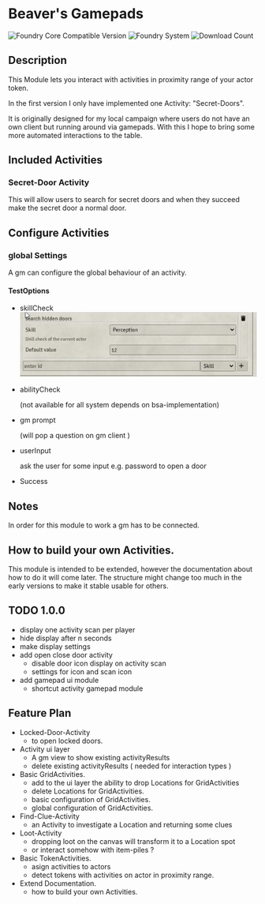 # Beaver's Gamepads
![Foundry Core Compatible Version](https://img.shields.io/endpoint?url=https%3A%2F%2Ffoundryshields.com%2Fversion%3Fstyle%3Dflat%26url%3Dhttps%3A%2F%2Fgithub.com%2FAngryBeaver%2Fbeavers-proximity-action%2Freleases%2Flatest%2Fdownload%2Fmodule.json)
![Foundry System](https://img.shields.io/endpoint?url=https%3A%2F%2Ffoundryshields.com%2Fsystem%3FnameType%3Draw%26showVersion%3D1%26style%3Dflat%26url%3Dhttps%3A%2F%2Fraw.githubusercontent.com%2FAngryBeaver%2Fbeavers-proximity-action%2Fmain%2Fmodule.json)
![Download Count](https://img.shields.io/github/downloads/AngryBeaver/beavers-proximity-action/total?color=bright-green)

## Description
This Module lets you interact with activities in proximity range of your actor token.

In the first version I only have implemented one Activity: "Secret-Doors". 

It is originally designed for my local campaign where users do not have an own client but running around via gamepads.
With this I hope to bring some more automated interactions to the table.

## Included Activities
### Secret-Door Activity
This will allow users to search for secret doors and when they succeed make the secret door a normal door.

## Configure Activities
### global Settings
A gm can configure the global behaviour of an activity.
#### TestOptions
- skillCheck
  ![img.png](pictures/testOption.png)
- abilityCheck
  
  (not available for all system depends on bsa-implementation)
- gm prompt
  
  (will pop a question on gm client )
- userInput

  ask the user for some input e.g. password to open a door
- Success

## Notes
In order for this module to work a gm has to be connected.

## How to build your own Activities.
This module is intended to be extended, however the documentation about how to do it will come later.
The structure might change too much in the early versions to make it stable usable for others.

## TODO 1.0.0
- display one activity scan per player
- hide display after n seconds
- make display settings
- add open close door activity
  - disable door icon display on activity scan
  - settings for icon and scan icon
- add gamepad ui module
  - shortcut activity gamepad module

## Feature Plan
- Locked-Door-Activity
  - to open locked doors.
- Activity ui layer
  - A gm view to show existing activityResults
  - delete existing activityResults ( needed for interaction types )
- Basic GridActivities.
  - add to the ui layer the ability to drop Locations for GridActivities
  - delete Locations for GridActivities.
  - basic configuration of GridActivities.
  - global configuration of GridActivities.
- Find-Clue-Activity
  - an Activity to investigate a Location and returning some clues
- Loot-Activity
  - dropping loot on the canvas will transform it to a Location spot
  - or interact somehow with item-piles ?
- Basic TokenActivities.
  - asign activities to actors
  - detect tokens with activities on actor in proximity range.
- Extend Documentation.
  - how to build your own Activities.

